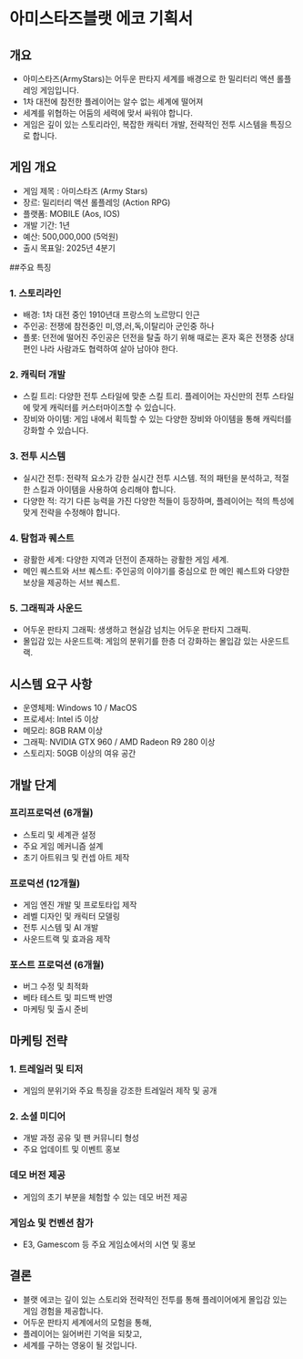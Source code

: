 # 아미스타즈블랫 에코 기획서
## 개요
- 아미스타즈(ArmyStars)는 어두운 판타지 세계를 배경으로 한 밀리터리 액션 롤플레잉 게임입니다.
- 1차 대전에 참전한 플레이어는 알수 없는 세계에 떨어져
- 세계를 위협하는 어둠의 세력에 맞서 싸워야 합니다.
- 게임은 깊이 있는 스토리라인, 복잡한 캐릭터 개발, 전략적인 전투 시스템을 특징으로 합니다.

## 게임 개요
- 게임 제목 : 아미스타즈 (Army Stars)
- 장르: 밀리터리 액션 롤플레잉 (Action RPG)
- 플랫폼: MOBILE (Aos, IOS)
- 개발 기간: 1년
- 예산: 500,000,000 (5억원)
- 출시 목표일: 2025년 4분기

##주요 특징
### 1. 스토리라인

- 배경: 1차 대전 중인 1910년대 프랑스의 노르망디 인근
- 주인공: 전쟁에 참전중인 미,영,러,독,이탈리아 군인중 하나 
- 플롯: 던전에 떨어진 주인공은 던전을 탈출 하기 위해 때로는 혼자 혹은 전쟁중 상대편인 나라 사람과도 협력하여 살아 남아야 한다.

### 2. 캐릭터 개발  
- 스킬 트리: 다양한 전투 스타일에 맞춘 스킬 트리. 플레이어는 자신만의 전투 스타일에 맞게 캐릭터를 커스터마이즈할 수 있습니다.
- 장비와 아이템: 게임 내에서 획득할 수 있는 다양한 장비와 아이템을 통해 캐릭터를 강화할 수 있습니다.

### 3. 전투 시스템
- 실시간 전투: 전략적 요소가 강한 실시간 전투 시스템. 적의 패턴을 분석하고, 적절한 스킬과 아이템을 사용하여 승리해야 합니다.
- 다양한 적: 각기 다른 능력을 가진 다양한 적들이 등장하며, 플레이어는 적의 특성에 맞게 전략을 수정해야 합니다.

### 4. 탐험과 퀘스트

- 광활한 세계: 다양한 지역과 던전이 존재하는 광활한 게임 세계.
- 메인 퀘스트와 서브 퀘스트: 주인공의 이야기를 중심으로 한 메인 퀘스트와 다양한 보상을 제공하는 서브 퀘스트.

### 5. 그래픽과 사운드
- 어두운 판타지 그래픽: 생생하고 현실감 넘치는 어두운 판타지 그래픽.
- 몰입감 있는 사운드트랙: 게임의 분위기를 한층 더 강화하는 몰입감 있는 사운드트랙.

## 시스템 요구 사항
- 운영체제: Windows 10 / MacOS
- 프로세서: Intel i5 이상
- 메모리: 8GB RAM 이상
- 그래픽: NVIDIA GTX 960 / AMD Radeon R9 280 이상
- 스토리지: 50GB 이상의 여유 공간


## 개발 단계
### 프리프로덕션 (6개월)

- 스토리 및 세계관 설정
- 주요 게임 메커니즘 설계
- 초기 아트워크 및 컨셉 아트 제작

### 프로덕션 (12개월)

- 게임 엔진 개발 및 프로토타입 제작
- 레벨 디자인 및 캐릭터 모델링
- 전투 시스템 및 AI 개발
- 사운드트랙 및 효과음 제작

### 포스트 프로덕션 (6개월)

- 버그 수정 및 최적화
- 베타 테스트 및 피드백 반영
- 마케팅 및 출시 준비

## 마케팅 전략
### 1. 트레일러 및 티저
- 게임의 분위기와 주요 특징을 강조한 트레일러 제작 및 공개

### 2. 소셜 미디어
- 개발 과정 공유 및 팬 커뮤니티 형성
- 주요 업데이트 및 이벤트 홍보

### 데모 버전 제공
- 게임의 초기 부분을 체험할 수 있는 데모 버전 제공

### 게임쇼 및 컨벤션 참가
- E3, Gamescom 등 주요 게임쇼에서의 시연 및 홍보

## 결론
- 블랫 에코는 깊이 있는 스토리와 전략적인 전투를 통해 플레이어에게 몰입감 있는 게임 경험을 제공합니다.
- 어두운 판타지 세계에서의 모험을 통해,
- 플레이어는 잃어버린 기억을 되찾고,
- 세계를 구하는 영웅이 될 것입니다.








